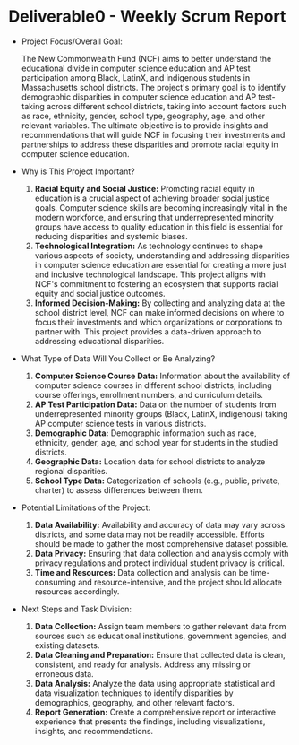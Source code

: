 # Deliverable0 - Weekly Scrum Report

- Project Focus/Overall Goal:
    
    The New Commonwealth Fund (NCF) aims to better understand the educational divide in computer science education and AP test participation among Black, LatinX, and indigenous students in Massachusetts school districts. The project's primary goal is to identify demographic disparities in computer science education and AP test-taking across different school districts, taking into account factors such as race, ethnicity, gender, school type, geography, age, and other relevant variables. The ultimate objective is to provide insights and recommendations that will guide NCF in focusing their investments and partnerships to address these disparities and promote racial equity in computer science education.
    
- Why is This Project Important?
    1. **Racial Equity and Social Justice:** Promoting racial equity in education is a crucial aspect of achieving broader social justice goals. Computer science skills are becoming increasingly vital in the modern workforce, and ensuring that underrepresented minority groups have access to quality education in this field is essential for reducing disparities and systemic biases.
    2. **Technological Integration:** As technology continues to shape various aspects of society, understanding and addressing disparities in computer science education are essential for creating a more just and inclusive technological landscape. This project aligns with NCF's commitment to fostering an ecosystem that supports racial equity and social justice outcomes.
    3. **Informed Decision-Making:** By collecting and analyzing data at the school district level, NCF can make informed decisions on where to focus their investments and which organizations or corporations to partner with. This project provides a data-driven approach to addressing educational disparities.
- What Type of Data Will You Collect or Be Analyzing?
    1. **Computer Science Course Data:** Information about the availability of computer science courses in different school districts, including course offerings, enrollment numbers, and curriculum details.
    2. **AP Test Participation Data:** Data on the number of students from underrepresented minority groups (Black, LatinX, indigenous) taking AP computer science tests in various districts.
    3. **Demographic Data:** Demographic information such as race, ethnicity, gender, age, and school year for students in the studied districts.
    4. **Geographic Data:** Location data for school districts to analyze regional disparities.
    5. **School Type Data:** Categorization of schools (e.g., public, private, charter) to assess differences between them.
- Potential Limitations of the Project:
    1. **Data Availability:** Availability and accuracy of data may vary across districts, and some data may not be readily accessible. Efforts should be made to gather the most comprehensive dataset possible.
    2. **Data Privacy:** Ensuring that data collection and analysis comply with privacy regulations and protect individual student privacy is critical.
    3. **Time and Resources:** Data collection and analysis can be time-consuming and resource-intensive, and the project should allocate resources accordingly.
- Next Steps and Task Division:
    1. **Data Collection:** Assign team members to gather relevant data from sources such as educational institutions, government agencies, and existing datasets.
    2. **Data Cleaning and Preparation:** Ensure that collected data is clean, consistent, and ready for analysis. Address any missing or erroneous data.
    3. **Data Analysis:** Analyze the data using appropriate statistical and data visualization techniques to identify disparities by demographics, geography, and other relevant factors.
    4. **Report Generation:** Create a comprehensive report or interactive experience that presents the findings, including visualizations, insights, and recommendations.